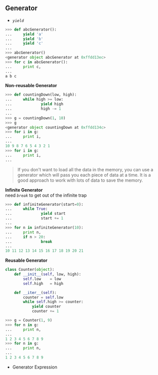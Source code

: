 ## Generator    
+ *```yield```*    
```Python
>>> def abcGenerator():
...     yield 'a'
...     yield 'b'
...     yield 'c'
...
>>> abcGenerator()
<generator object abcGenerator at 0xffdd13ec>
>>> for c in abcGenerator():
...     print c,
...
a b c
```
**Non-reusable Generator**  
```Python
>>> def countingDown(low, high):
...     while high >= low:
...             yield high
...             high -= 1
...
>>> g = countingDown(1, 10)
>>> g
<generator object countingDown at 0xffdd134c>
>>> for i in g:
...     print i,
...
10 9 8 7 6 5 4 3 2 1
>>> for i in g:
...     print i,
...
```
> If you don't want to load all the data in the memory, you can use a generator which will pass you each piece of data at a time. 
It is a good approach to work with lots of data to save the memory.    

**Infinite Generator**    
need *```break```* to get out of the infinite trap
```Python
>>> def infiniteGenerator(start=0):
...     while True:
...             yield start
...             start += 1
...
>>> for n in infiniteGenerator(10):
...     print n,
...     if n > 20:
...             break
...
10 11 12 13 14 15 16 17 18 19 20 21
```
**Reusable Generator**    
```Python
class Counter(object):
	def __init__(self, low, high):
		self.low	= low
		self.high	= high

	def __iter__(self):
		counter = self.low
		while self.high >= counter:
			yield counter
			counter += 1
```
```Python
>>> g = Counter(1, 9)
>>> for n in g:
...     print n,
...
1 2 3 4 5 6 7 8 9
>>> for n in g:
...     print n,
...
1 2 3 4 5 6 7 8 9
```
+ Generator Expression
